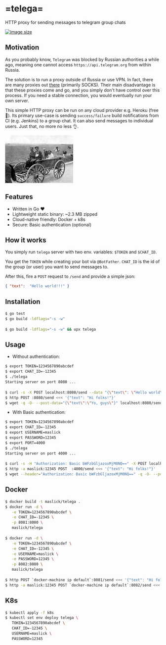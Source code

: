 # =telega=
HTTP proxy for sending messages to telegram group chats

[![image size](https://img.shields.io/badge/image%20size-2MB-blue.svg)](https://cloud.docker.com/u/maslick/repository/docker/maslick/telega)

## Motivation
As you probably know, ``Telegram`` was blocked by Russian authorities a while ago, meaning one cannot access ``https://api.telegram.org`` from within Russia.

The solution is to run a proxy outside of Russia or use VPN. In fact, there are many proxies out [there](https://mtpro.xyz/api/?type=socks) (primarily SOCKS).
Their main disadvantage is that these proxies come and go, and you simply don't have control over this process. If you need a stable connection, you would eventually run your own server.

This simple HTTP proxy can be run on any cloud provider e.g. Heroku (free 🍺). 
Its primary use-case is sending ``success/failure`` build notifications from CI (e.g. Jenkins) to a group chat. It can also send messages to individual users. Just that, no more no less 👌.

<img src="logo.jpg">

## Features
* Written in Go :heart:
* Lightweight static binary: ~2.3 MB zipped
* Cloud-native friendly: Docker + k8s
* Secure: Basic authentication (optional)

## How it works
You simply run ``telega`` server with two env. variables: ``$TOKEN`` and ``$CHAT_ID``. 

You get the ``TOKEN`` while creating your bot via ``@BotFather``.
``CHAT_ID`` is the id of the group (or user) you want to send messages to. 

After this, fire a ``POST`` request to ``/send`` and provide a simple json:
```json
{ "text":  "Hello world!!!" }
```

## Installation
```zsh
$ go test
$ go build -ldflags="-s -w"

$ go build -ldflags="-s -w" && upx telega
```

## Usage
* Without authentication:
```zsh
$ export TOKEN=1234567890abcdef
$ export CHAT_ID=-12345
$ ./telega
Starting server on port 8080 ...

$ curl -s -X POST localhost:8080/send --data "{\"text\": \"Hello world\"}"
$ http POST :8080/send <<< '{"text": "Hi folks!"}'
$ wget -q -O- --post-data="{\"text\":\"Yo, guys\"}" localhost:8080/send
```

* With Basic authentication:
```zsh
$ export TOKEN=1234567890abcdef
$ export CHAT_ID=-12345
$ export USERNAME=maslick
$ export PASSWORD=12345
$ export PORT=4000
$ ./telega
Starting server on port 4000 ...

$ curl -s -H "Authorization: Basic bWFzbGljazoxMjM0NQ==" -X POST localhost:4000/send --data "{\"text\": \"Hello world\"}"
$ http -a maslick:12345 POST  :4000/send <<< '{"text": "Hi folks!"}'
$ wget --header="Authorization: Basic bWFzbGljazoxMjM0NQ==" -q -O- --post-data="{\"text\":\"Yo, guys\"}" localhost:4000/send
```

## Docker
```zsh
$ docker build -t maslick/telega .
$ docker run -d \
   -e TOKEN=1234567890abcdef \
   -e CHAT_ID=-12345 \
   -p 8081:8080 \
   maslick/telega

$ docker run -d \
   -e TOKEN=1234567890abcdef \
   -e CHAT_ID=-12345 \
   -e USERNAME=maslick \
   -e PASSWORD=12345 \
   -p 8082:8080 \
   maslick/telega

$ http POST `docker-machine ip default`:8081/send <<< '{"text": "Hi folks!"}'
$ http -a maslick:12345 POST `docker-machine ip default`:8082/send <<< '{"text": "Hi folks!"}'
```

## K8s
```zsh
$ kubectl apply -f k8s
$ kubectl set env deploy telega \
   TOKEN=1234567890abcdef \
   CHAT_ID=-12345 \
   USERNAME=maslick \
   PASSWORD=12345
```
